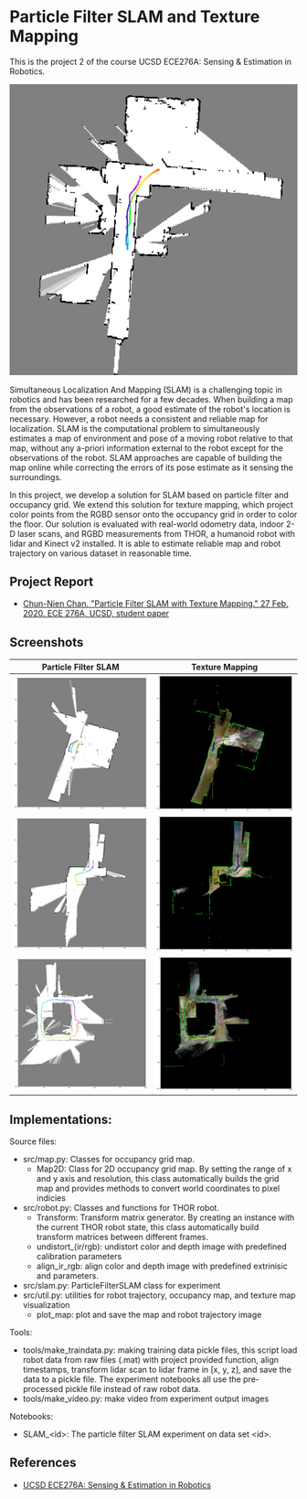# Particle Filter SLAM and Texture Mapping
This is the project 2 of the course UCSD ECE276A: Sensing & Estimation in Robotics.

![](images/2-12650.jpg)

Simultaneous Localization And Mapping (SLAM) is a challenging topic in robotics and has been researched for a few decades. When building a map from the observations of a robot, a good estimate of the robot's location is necessary. However, a robot needs a consistent and reliable map for localization. SLAM is the computational problem to simultaneously estimates a map of environment and pose of a moving robot relative to that map, without any a-priori information external to the robot except for the observations of the robot. SLAM approaches are capable of building the map online while correcting the errors of its pose estimate as it sensing the surroundings.

In this project, we develop a solution for SLAM based on particle filter and occupancy grid. We extend this solution for texture mapping, which project color points from the RGBD sensor onto the occupancy grid in order to color the floor. Our solution is evaluated with real-world odometry data, indoor 2-D laser scans, and RGBD measurements from THOR, a humanoid robot with lidar and Kinect v2 installed. It is able to estimate reliable map and robot trajectory on various dataset in reasonable time.


## Project Report

* [Chun-Nien Chan. "Particle Filter SLAM with Texture Mapping." 27 Feb. 2020. ECE 276A, UCSD, student paper](report/particle_filter_slam.pdf)

## Screenshots

Particle Filter SLAM | Texture Mapping
--------------------|---------------------
![](images/0-12000.jpg)|![](images/0c-12000.jpg)
![](images/3-12350.jpg)|![](images/3c-12350.jpg)
![](images/4-28200.jpg)|![](images/4c-28200.jpg)

## Implementations:
Source files:
- src/map.py: Classes for occupancy grid map.
    - Map2D: Class for 2D occupancy grid map. By setting the range of x and y axis and resolution, this class automatically
    builds the grid map and provides methods to convert world coordinates to pixel indicies
- src/robot.py: Classes and functions for THOR robot.
    - Transform: Transform matrix generator. By creating an instance with the current THOR robot state, this class automatically build transform matrices between different frames.
    - undistort_(ir/rgb): undistort color and depth image with predefined calibration parameters
    - align_ir_rgb: align color and depth image with predefined extrinisic and parameters.
- src/slam.py: ParticleFilterSLAM class for experiment
- src/util.py: utilities for robot trajectory, occupancy map, and texture map visualization
    - plot_map: plot and save the map and robot trajectory image

Tools:
- tools/make_traindata.py: making training data pickle files, this script load robot data from raw files (.mat) with project provided function, align timestamps, transform lidar scan to lidar frame in [x, y, z], and save the data to a pickle file. The experiment notebooks all use the pre-processed pickle file instead of raw robot data.
- tools/make_video.py: make video from experiment output images

Notebooks:
- SLAM_\<id>: The particle filter SLAM experiment on data set \<id>.

## References
* [UCSD ECE276A: Sensing & Estimation in Robotics](https://natanaso.github.io/ece276a/)
